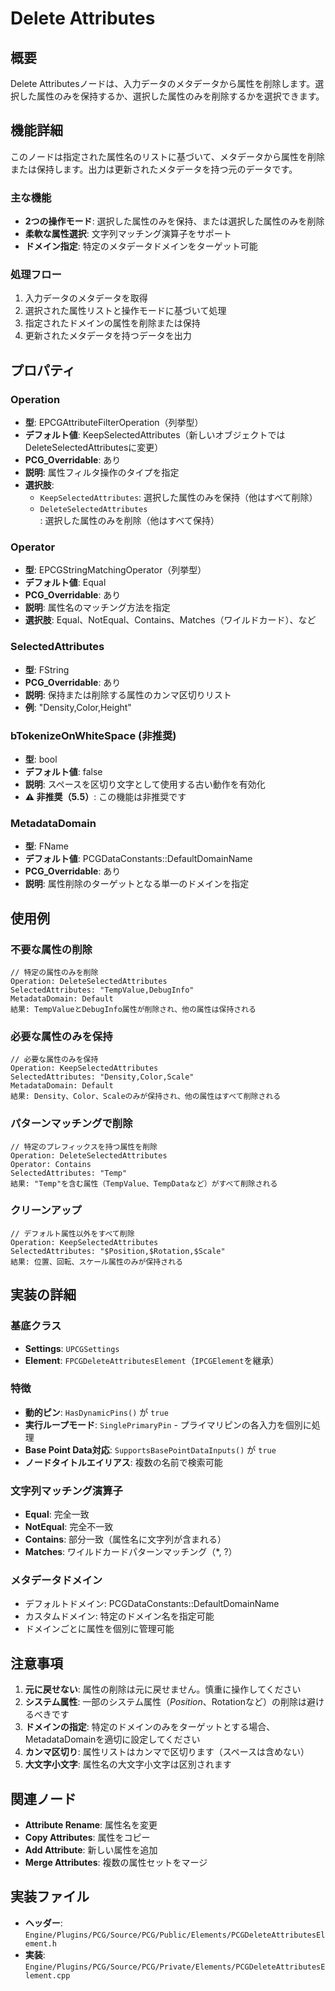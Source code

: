# Delete Attributes

## 概要
Delete Attributesノードは、入力データのメタデータから属性を削除します。選択した属性のみを保持するか、選択した属性のみを削除するかを選択できます。

## 機能詳細
このノードは指定された属性名のリストに基づいて、メタデータから属性を削除または保持します。出力は更新されたメタデータを持つ元のデータです。

### 主な機能
- **2つの操作モード**: 選択した属性のみを保持、または選択した属性のみを削除
- **柔軟な属性選択**: 文字列マッチング演算子をサポート
- **ドメイン指定**: 特定のメタデータドメインをターゲット可能

### 処理フロー
1. 入力データのメタデータを取得
2. 選択された属性リストと操作モードに基づいて処理
3. 指定されたドメインの属性を削除または保持
4. 更新されたメタデータを持つデータを出力

## プロパティ

### Operation
- **型**: EPCGAttributeFilterOperation（列挙型）
- **デフォルト値**: KeepSelectedAttributes（新しいオブジェクトではDeleteSelectedAttributesに変更）
- **PCG_Overridable**: あり
- **説明**: 属性フィルタ操作のタイプを指定
- **選択肢**:
  - `KeepSelectedAttributes`: 選択した属性のみを保持（他はすべて削除）
  - `DeleteSelectedAttributes`: 選択した属性のみを削除（他はすべて保持）

### Operator
- **型**: EPCGStringMatchingOperator（列挙型）
- **デフォルト値**: Equal
- **PCG_Overridable**: あり
- **説明**: 属性名のマッチング方法を指定
- **選択肢**: Equal、NotEqual、Contains、Matches（ワイルドカード）、など

### SelectedAttributes
- **型**: FString
- **PCG_Overridable**: あり
- **説明**: 保持または削除する属性のカンマ区切りリスト
- **例**: "Density,Color,Height"

### bTokenizeOnWhiteSpace (非推奨)
- **型**: bool
- **デフォルト値**: false
- **説明**: スペースを区切り文字として使用する古い動作を有効化
- **⚠️ 非推奨（5.5）**: この機能は非推奨です

### MetadataDomain
- **型**: FName
- **デフォルト値**: PCGDataConstants::DefaultDomainName
- **PCG_Overridable**: あり
- **説明**: 属性削除のターゲットとなる単一のドメインを指定

## 使用例

### 不要な属性の削除
```
// 特定の属性のみを削除
Operation: DeleteSelectedAttributes
SelectedAttributes: "TempValue,DebugInfo"
MetadataDomain: Default
結果: TempValueとDebugInfo属性が削除され、他の属性は保持される
```

### 必要な属性のみを保持
```
// 必要な属性のみを保持
Operation: KeepSelectedAttributes
SelectedAttributes: "Density,Color,Scale"
MetadataDomain: Default
結果: Density、Color、Scaleのみが保持され、他の属性はすべて削除される
```

### パターンマッチングで削除
```
// 特定のプレフィックスを持つ属性を削除
Operation: DeleteSelectedAttributes
Operator: Contains
SelectedAttributes: "Temp"
結果: "Temp"を含む属性（TempValue、TempDataなど）がすべて削除される
```

### クリーンアップ
```
// デフォルト属性以外をすべて削除
Operation: KeepSelectedAttributes
SelectedAttributes: "$Position,$Rotation,$Scale"
結果: 位置、回転、スケール属性のみが保持される
```

## 実装の詳細

### 基底クラス
- **Settings**: `UPCGSettings`
- **Element**: `FPCGDeleteAttributesElement`（`IPCGElement`を継承）

### 特徴
- **動的ピン**: `HasDynamicPins()` が `true`
- **実行ループモード**: `SinglePrimaryPin` - プライマリピンの各入力を個別に処理
- **Base Point Data対応**: `SupportsBasePointDataInputs()` が `true`
- **ノードタイトルエイリアス**: 複数の名前で検索可能

### 文字列マッチング演算子
- **Equal**: 完全一致
- **NotEqual**: 完全不一致
- **Contains**: 部分一致（属性名に文字列が含まれる）
- **Matches**: ワイルドカードパターンマッチング（*, ?）

### メタデータドメイン
- デフォルトドメイン: PCGDataConstants::DefaultDomainName
- カスタムドメイン: 特定のドメイン名を指定可能
- ドメインごとに属性を個別に管理可能

## 注意事項

1. **元に戻せない**: 属性の削除は元に戻せません。慎重に操作してください
2. **システム属性**: 一部のシステム属性（$Position、$Rotationなど）の削除は避けるべきです
3. **ドメインの指定**: 特定のドメインのみをターゲットとする場合、MetadataDomainを適切に設定してください
4. **カンマ区切り**: 属性リストはカンマで区切ります（スペースは含めない）
5. **大文字小文字**: 属性名の大文字小文字は区別されます

## 関連ノード
- **Attribute Rename**: 属性名を変更
- **Copy Attributes**: 属性をコピー
- **Add Attribute**: 新しい属性を追加
- **Merge Attributes**: 複数の属性セットをマージ

## 実装ファイル
- **ヘッダー**: `Engine/Plugins/PCG/Source/PCG/Public/Elements/PCGDeleteAttributesElement.h`
- **実装**: `Engine/Plugins/PCG/Source/PCG/Private/Elements/PCGDeleteAttributesElement.cpp`
